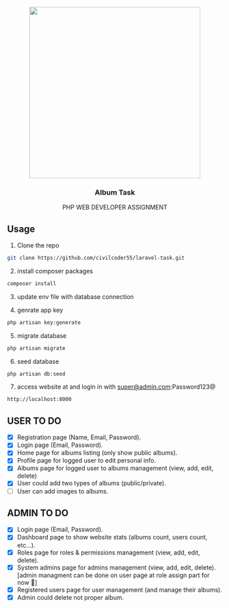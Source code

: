 <p align="center"><a href="https://laravel.com" target="_blank"><img src="https://raw.githubusercontent.com/laravel/art/master/logo-lockup/5%20SVG/2%20CMYK/1%20Full%20Color/laravel-logolockup-cmyk-red.svg" width="400"></a></p>

<p align="center">

  <h3 align="center">Album Task</h3>

  <p align="center">
   PHP WEB DEVELOPER ASSIGNMENT
  </p>
</p>

## Usage

1. Clone the repo

```sh
git clone https://github.com/civilcoder55/laravel-task.git
```

2. install composer packages

```sh
composer install
```

3. update env file with database connection

4. genrate app key

```sh
php artisan key:generate
```

5. migrate database

```sh
php artisan migrate
```

6. seed database

```sh
php artisan db:seed
```

7. access website at and login in with super@admin.com:Password123@

```sh
http://localhost:8000
```

## USER TO DO

-   [x] Registration page (Name, Email, Password).
-   [x] Login page (Email, Password).
-   [x] Home page for albums listing (only show public albums).
-   [x] Profile page for logged user to edit personal info.
-   [x] Albums page for logged user to albums management (view, add, edit, delete)
-   [x] User could add two types of albums (public/private).
-   [ ] User can add images to albums.
## ADMIN TO DO

-   [x] Login page (Email, Password).
-   [x] Dashboard page to show website stats (albums count, users count, etc…).
-   [x] Roles page for roles & permissions management (view, add, edit, delete).
-   [x] System admins page for admins management (view, add, edit, delete). [admin managment can be done on user page at role assign part for now 🤷]
-   [x] Registered users page for user management (and manage their albums). 
-   [x] Admin could delete not proper album.

